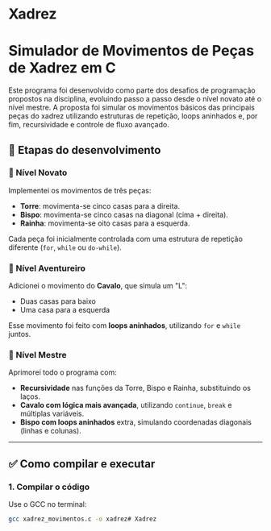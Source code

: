 # Xadrez
# Simulador de Movimentos de Peças de Xadrez em C

Este programa foi desenvolvido como parte dos desafios de programação propostos na disciplina, evoluindo passo a passo desde o nível novato até o nível mestre. A proposta foi simular os movimentos básicos das principais peças do xadrez utilizando estruturas de repetição, loops aninhados e, por fim, recursividade e controle de fluxo avançado.

## 🔢 Etapas do desenvolvimento

### 🔹 Nível Novato
Implementei os movimentos de três peças:
- **Torre**: movimenta-se cinco casas para a direita.
- **Bispo**: movimenta-se cinco casas na diagonal (cima + direita).
- **Rainha**: movimenta-se oito casas para a esquerda.

Cada peça foi inicialmente controlada com uma estrutura de repetição diferente (`for`, `while` ou `do-while`).

### 🔸 Nível Aventureiro
Adicionei o movimento do **Cavalo**, que simula um "L":
- Duas casas para baixo
- Uma casa para a esquerda

Esse movimento foi feito com **loops aninhados**, utilizando `for` e `while` juntos.

### 🔺 Nível Mestre
Aprimorei todo o programa com:
- **Recursividade** nas funções da Torre, Bispo e Rainha, substituindo os laços.
- **Cavalo com lógica mais avançada**, utilizando `continue`, `break` e múltiplas variáveis.
- **Bispo com loops aninhados** extra, simulando coordenadas diagonais (linhas e colunas).

---

## ✅ Como compilar e executar

### 1. Compilar o código
Use o GCC no terminal:

```bash
gcc xadrez_movimentos.c -o xadrez# Xadrez

